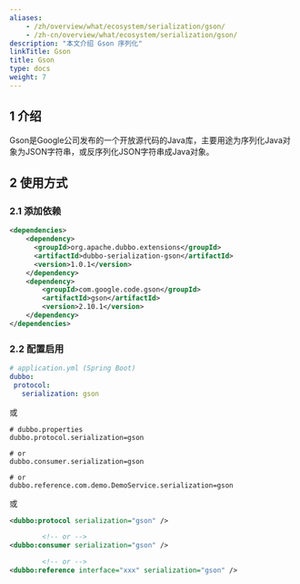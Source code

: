 ```yaml
---
aliases:
    - /zh/overview/what/ecosystem/serialization/gson/
    - /zh-cn/overview/what/ecosystem/serialization/gson/
description: "本文介绍 Gson 序列化"
linkTitle: Gson
title: Gson
type: docs
weight: 7
---
```




## 1 介绍

Gson是Google公司发布的一个开放源代码的Java库，主要用途为序列化Java对象为JSON字符串，或反序列化JSON字符串成Java对象。

## 2 使用方式

### 2.1 添加依赖

```xml
<dependencies>
    <dependency>
      <groupId>org.apache.dubbo.extensions</groupId>
      <artifactId>dubbo-serialization-gson</artifactId>
      <version>1.0.1</version>
    </dependency>
    <dependency>
        <groupId>com.google.code.gson</groupId>
        <artifactId>gson</artifactId>
        <version>2.10.1</version>
    </dependency>
</dependencies>
```

### 2.2 配置启用


```yaml
# application.yml (Spring Boot)
dubbo:
 protocol:
   serialization: gson
```
或
```properties
# dubbo.properties
dubbo.protocol.serialization=gson

# or
dubbo.consumer.serialization=gson

# or
dubbo.reference.com.demo.DemoService.serialization=gson
```
或
```xml
<dubbo:protocol serialization="gson" />

        <!-- or -->
<dubbo:consumer serialization="gson" />

        <!-- or -->
<dubbo:reference interface="xxx" serialization="gson" />
```
